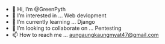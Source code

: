 - 👋 Hi, I’m @GreenPyth
- 👀 I’m interested in ... Web devlopment
- 🌱 I’m currently learning ... Django
- 💞️ I’m looking to collaborate on ... Pentesting
- 📫 How to reach me ... aungaungkaungmyat47@gmail.com

<!---
GreenPyth/GreenPyth is a ✨ special ✨ repository because its `README.md` (this file) appears on your GitHub profile.
You can click the Preview link to take a look at your changes.
--->
